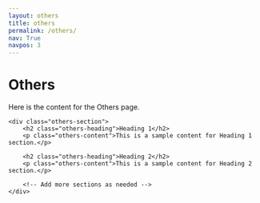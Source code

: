```yaml
---
layout: others
title: others
permalink: /others/
nav: True
navpos: 3
---
```

<div class="container">
    <h1 class="page-heading">Others</h1>
    <p class="page-description">Here is the content for the Others page.</p>
    
    <div class="others-section">
        <h2 class="others-heading">Heading 1</h2>
        <p class="others-content">This is a sample content for Heading 1 section.</p>
        
        <h2 class="others-heading">Heading 2</h2>
        <p class="others-content">This is a sample content for Heading 2 section.</p>
        
        <!-- Add more sections as needed -->
    </div>
</div>
<!-- 
<h2><strong>Workshops</strong> and Teaching Responsibilities</h2>

<h2><strong>Collaborators</strong></h2>
# Collaborators

<table>
  <tr>
    <th>Present Collaborators</th>
    <th>Past Collaborators</th>
  </tr>
  <tr>
    <td>
      <ul>
        <li>Shubham Patil</li>
        <li>Aakash Deshpande</li>
        <li>Payel Chatterjee</li>
        <li>Abhishek Kadam, IIT Bombay, Ph.D.</li>
        <li>Shreyas Deshmukh, IIT Bombay, Ph.D.</li>
        <li>Prof. Sandip Lashkare, IIT Gandhinagar</li>
        <li>Prof. Veeresh Deshpande, IIT Bombay</li>
        <li>Prof. Udayan Ganguly, IIT Bombay</li>
        <li>Prof. Souvik Mahapatra, IIT Bombay</li>
      </ul>
    </td>
    <td>
      <ul>
        <li>Collaborator A</li>
        <li>Collaborator B</li>
        <li>Collaborator C</li>
        <li>Collaborator D</li>
        <li>Collaborator E</li>
      </ul>
    </td>
  </tr>
</table>


 -->
